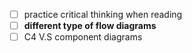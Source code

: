 - [ ] practice critical thinking when reading
- [ ] **different type of flow diagrams**
- [ ] C4 V.S component diagrams
<!--stackedit_data:
eyJoaXN0b3J5IjpbMTEzMTEyMjE3MCwtMTg4OTA2ODcxXX0=
-->